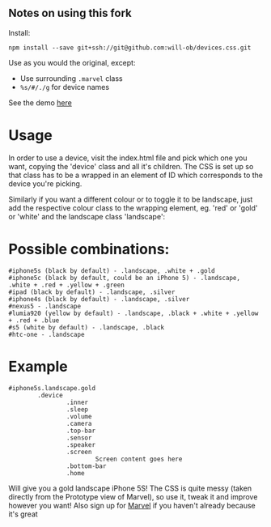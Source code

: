 
Notes on using this fork
------------

Install:

    npm install --save git+ssh://git@github.com:will-ob/devices.css.git

Use as you would the original, except:

 - Use surrounding `.marvel` class
 - `%s/#/./g` for device names




See the demo [here](http://marvelapp.github.io/devices.css/)

# Usage
In order to use a device, visit the index.html file and pick which one you want, copying the 'device' class
and all it's children. The CSS is set up so that class has to be a wrapped in an element of ID which
corresponds to the device you're picking.

Similarly if you want a different colour or to toggle it to be landscape, just add the respective colour
class to the wrapping element, eg. 'red' or 'gold' or 'white' and the landscape class 'landscape':

# Possible combinations:
```
#iphone5s (black by default) - .landscape, .white + .gold
#iphone5c (black by default, could be an iPhone 5) - .landscape, .white + .red + .yellow + .green
#ipad (black by default) - .landscape, .silver
#iphone4s (black by default) - .landscape, .silver
#nexus5 - .landscape
#lumia920 (yellow by default) - .landscape, .black + .white + .yellow + .red + .blue
#s5 (white by default) - .landscape, .black
#htc-one - .landscape
```

# Example
```
#iphone5s.landscape.gold
        .device
                .inner
                .sleep
                .volume
                .camera
                .top-bar
                .sensor
                .speaker
                .screen
                        Screen content goes here
                .bottom-bar
                .home
```

Will give you a gold landscape iPhone 5S! The CSS is quite messy (taken directly from the Prototype view of Marvel),
so use it, tweak it and improve however you want! Also sign up for [Marvel](http://marvelapp.com) if you haven't already because it's great
